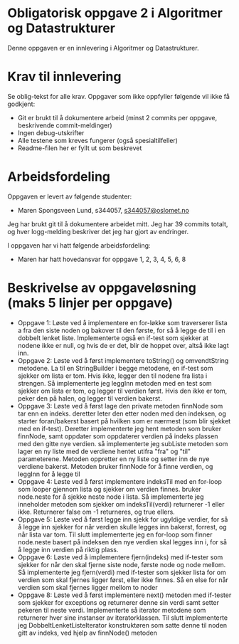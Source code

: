 # Obligatorisk oppgave 2 i Algoritmer og Datastrukturer

Denne oppgaven er en innlevering i Algoritmer og Datastrukturer. 

# Krav til innlevering

Se oblig-tekst for alle krav. Oppgaver som ikke oppfyller følgende vil ikke få godkjent:

* Git er brukt til å dokumentere arbeid (minst 2 commits per oppgave, beskrivende commit-meldinger)	
* Ingen debug-utskrifter
* Alle testene som kreves fungerer (også spesialtilfeller)
* Readme-filen her er fyllt ut som beskrevet

# Arbeidsfordeling

Oppgaven er levert av følgende studenter:
* Maren Spongsveen Lund, s344057, s344057@oslomet.no

Jeg har brukt git til å dokumentere arbeidet mitt. Jeg har 39 commits totalt, og hver logg-melding beskriver det jeg har gjort av endringer.

I oppgaven har vi hatt følgende arbeidsfordeling:
* Maren har hatt hovedansvar for oppgave 1, 2, 3, 4, 5, 6, 8

# Beskrivelse av oppgaveløsning (maks 5 linjer per oppgave)

* Oppgave 1: Løste ved å implementere en for-løkke som traverserer lista a fra den siste noden og bakover til den første, 
for så å legge de til i en dobbelt lenket liste. Implementerte også en if-test som sjekker at nodene ikke er null, og hvis de er det,
blir de hoppet over, altså ikke lagt inn.
* Oppgave 2: Løste ved å først implementere toString() og omvendtString metodene. La til en StringBuilder i begge metodene, en if-test som sjekker om lista er tom.
Hvis ikke, legger den til nodene fra lista i strengen. Så implementerte jeg leggInn metoden
med en test som sjekker om lista er tom, og legger til verdien først. Hvis den ikke er tom, peker den på halen, og legger til verdien bakerst.
* Oppgave 3: Løste ved å først lage den private metoden finnNode som tar enn en indeks. deretter leter den etter noden med den indeksen, og starter
foran/bakerst basert på hvilken som er nærmest (som blir sjekket med en if-test). Deretter implementerte jeg hent metoden som bruker finnNode, samt oppdater
som oppdaterer verdien på indeks plassen med den gitte nye verdien.
så implementerte jeg subListe metoden som lager en ny liste med de verdiene hentet utifra "fra" og "til" parameterene. Metoden oppretter en ny liste
og setter inn de nye verdiene bakerst. Metoden bruker finnNode for å finne verdien, og leggInn for å legge til
* Oppgave 4: Løste ved å først implementere indeksTil med en for-loop som looper gjennom 
lista og sjekker om verdien finnes. bruker node.neste for å sjekke neste node i lista. Så implementerte jeg 
inneholder metoden som sjekker om indeksTil(verdi) returnerer -1 eller ikke. Returnerer false om -1 returneres, og true ellers.
* Oppgave 5: Løste ved å først legge inn sjekk for ugyldige verdier, for så å legge inn sjekker
for når verdien skulle legges inn bakerst, forrest, og når lista var tom. Til slutt implementerte jeg
en for-loop som finner node.neste basert på indeksen den nye verdien skal legges inn i, for så å legge inn verdien på riktig plass.
* Oppgave 6: Løste ved å implementere fjern(indeks) med if-tester som sjekker for når den skal fjerne siste
node, første node og node mellom. Så implementerte jeg fjern(verdi) med if-tester som sjekker lista for om verdien som skal fjernes
ligger først, eller ikke finnes. Så en else for når verdien som skal fjernes ligger mellom to noder
* Oppgave 8: Løste ved å først implementere next() metoden med if-tester som sjekker for exceptions og returnerer denne sin verdi
samt setter pekeren til neste verdi. Implementerte så iterator metodene som returnerer hver sine instanser av iteratorklassen. Til slutt
implementerte jeg DobbeltLenketListeIterator konstruktøren som satte denne til noden gitt av indeks, ved hjelp av finnNode() metoden

